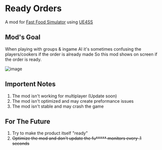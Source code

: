 # Ready Orders

A mod for [Fast Food Simulator](https://store.steampowered.com/app/2916430/Fast_Food_Simulator/) using [UE4SS](https://github.com/UE4SS-RE/RE-UE4SS)

## Mod's Goal

When playing with groups & ingame AI it's sometimes confusing the players/cookers if the order is already made
So this mod shows on screen if the order is ready.

![image](https://github.com/user-attachments/assets/fc74ec08-ae04-4ed7-bc08-119f2a35fd16)

## Importent Notes

1. The mod isn't working for multiplayer (Update soon)
2. The mod isn't optimized and may create preformance issues
3. The mod isn't stable and may crash the game

## For The Future

1. Try to make the product itself "ready"
2. ~~Optimize the mod and don't update the fu***** monitors every .1 seconds~~

